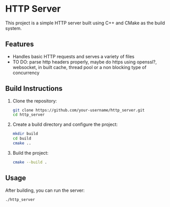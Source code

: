 # HTTP Server

This project is a simple HTTP server built using C++ and CMake as the build system.

## Features

- Handles basic HTTP requests and serves a variety of files
- TO DO: parse http headers properly, maybe do https using openssl?, websocket, in built cache, thread pool or a non blocking type of concurrency

## Build Instructions

1. Clone the repository:
    ```bash
    git clone https://github.com/your-username/http_server.git
    cd http_server
    ```

2. Create a build directory and configure the project:
    ```bash
    mkdir build
    cd build
    cmake ..
    ```

3. Build the project:
    ```bash
    cmake --build .
    ```

## Usage

After building, you can run the server:
```bash
./http_server
```